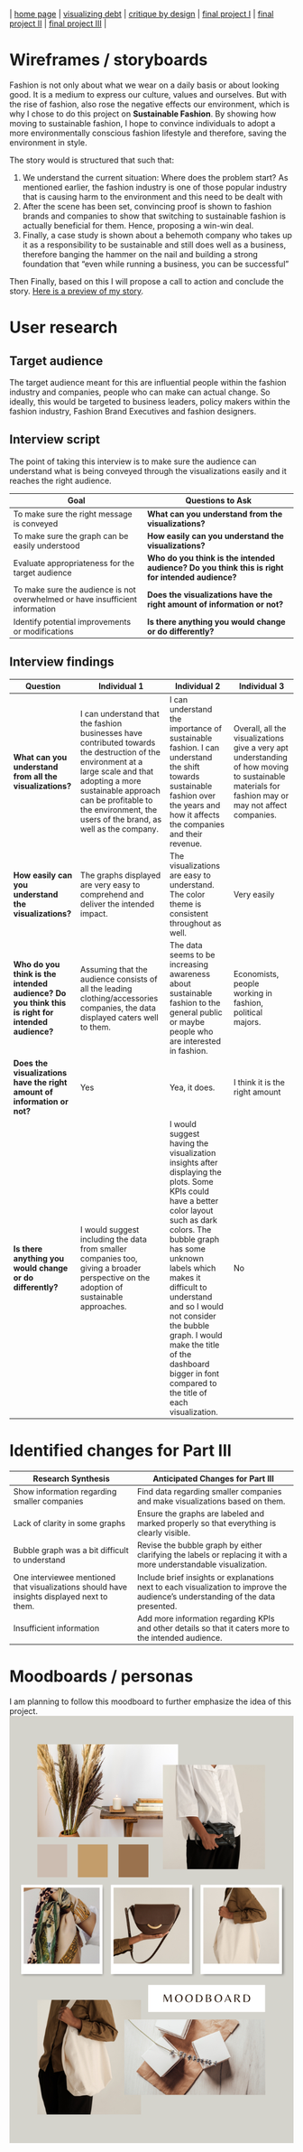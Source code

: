 
| [home page](https://raslan2000.github.io/My-Portfolio/) | [visualizing debt](https://raslan2000.github.io/My-Portfolio/visualizing-government-debt) | [critique by design](https://raslan2000.github.io/My-Portfolio/critique-by-design) | [final project I](https://raslan2000.github.io/My-Portfolio/final-project-part-one) | [final project II](https://raslan2000.github.io/My-Portfolio/final-project-part-two) | [final project III]() |
# Wireframes / storyboards
Fashion is not only about what we wear on a daily basis or about looking good. It is a medium to express our culture, values and ourselves. But with the rise of fashion, also rose the negative effects our environment, which is why I chose to do this project on **Sustainable Fashion**. By showing how moving to sustainable fashion, I hope to convince individuals to adopt a more environmentally conscious fashion lifestyle and therefore, saving the environment in style.

The story would is structured that such that:

1. We understand the current situation: Where does the problem start? As mentioned earlier, the fashion industry is one of those popular industry that is causing harm to the environment and this need to be dealt with 
2. After the scene has been set, convincing proof is shown to fashion brands and companies to show that switching to sustainable fashion is actually beneficial for them. Hence, proposing a win-win deal.
3. Finally, a  case study is shown about a behemoth company who takes up it as a responsibility to be sustainable and still does well as a business, therefore banging the hammer on the nail and building a strong foundation that “even while running a business, you can be successful”

Then Finally, based on this I will propose a call to action and conclude the story. [Here is a preview of my story](https://preview.shorthand.com/N9WCBe9a7RNGgwsm).

# User research 

## Target audience
The target audience meant for this are influential people within the fashion industry and companies, people who can make can actual change. So ideally, this would be targeted to business leaders, policy makers within the fashion industry, Fashion Brand Executives and fashion designers. 


## Interview script
The point of taking this interview is to make sure the audience can understand what is being conveyed through the visualizations easily and it reaches the right audience. 

| **Goal** | **Questions to Ask** |
| --- | --- |
| To make sure the right message is conveyed | **What can you understand from the visualizations?** |
| To make sure the graph can be easily understood | **How easily can you understand the visualizations?** |
| Evaluate appropriateness for the target audience | **Who do you think is the intended audience? Do you think this is right for intended audience?** |
| To make sure the audience is not overwhelmed or have insufficient information | **Does the visualizations have the right amount of information or not?** |
| Identify potential improvements or modifications | **Is there anything you would change or do differently?** |

## Interview findings
| **Question**                                                                                                      | **Individual 1**                                                                                                                                                                                | **Individual 2**                                                                                                                                                                                                                   | **Individual 3**                                                                                                                                     |
|-------------------------------------------------------------------------------------------------------------------|-------------------------------------------------------------------------------------------------------------------------------------------------------------------------------------------------|-----------------------------------------------------------------------------------------------------------------------------------------------------------------------------------------------------------------------------------|-----------------------------------------------------------------------------------------------------------------------------------------------------|
| **What can you understand from all the visualizations?**                                                          | I can understand that the fashion businesses have contributed towards the destruction of the environment at a large scale and that adopting a more sustainable approach can be profitable to the environment, the users of the brand, as well as the company.                  | I can understand the importance of sustainable fashion. I can understand the shift towards sustainable fashion over the years and how it affects the companies and their revenue.                                                                                          | Overall, all the visualizations give a very apt understanding of how moving to sustainable materials for fashion may or may not affect companies.     |
| **How easily can you understand the visualizations?**                                                             | The graphs displayed are very easy to comprehend and deliver the intended impact.                                                                                                               | The visualizations are easy to understand. The color theme is consistent throughout as well.                                                                                                                                                                             | Very easily                                                                                                                                         |
| **Who do you think is the intended audience? Do you think this is right for intended audience?**                   | Assuming that the audience consists of all the leading clothing/accessories companies, the data displayed caters well to them.                                                                   | The data seems to be increasing awareness about sustainable fashion to the general public or maybe people who are interested in fashion.                                                                                                                                    | Economists, people working in fashion, political majors.                                                                                            |
| **Does the visualizations have the right amount of information or not?**                                           | Yes                                                                                                                                                                                             | Yea, it does.                                                                                                                                                                                                                                                             | I think it is the right amount                                                                                                                      |
| **Is there anything you would change or do differently?**                                                          | I would suggest including the data from smaller companies too, giving a broader perspective on the adoption of sustainable approaches.                                                           | I would suggest having the visualization insights after displaying the plots. Some KPIs could have a better color layout such as dark colors. The bubble graph has some unknown labels which makes it difficult to understand and so I would not consider the bubble graph. I would make the title of the dashboard bigger in font compared to the title of each visualization. | No                                                                                                                                                  |


# Identified changes for Part III
| **Research Synthesis**                                                                                           | **Anticipated Changes for Part III**                                                                                                              |
|------------------------------------------------------------------------------------------------------------------|--------------------------------------------------------------------------------------------------------------------------------------------------|
| Show information regarding smaller companies                                                                      | Find data regarding smaller companies and make visualizations based on them.                                                                      |
| Lack of clarity in some graphs                                                                                    | Ensure the graphs are labeled and marked properly so that everything is clearly visible.                                                           |
| Bubble graph was a bit difficult to understand                                                                    | Revise the bubble graph by either clarifying the labels or replacing it with a more understandable visualization.                                   |
| One interviewee mentioned that visualizations should have insights displayed next to them.                        | Include brief insights or explanations next to each visualization to improve the audience’s understanding of the data presented.                   |
| Insufficient information                                                                                          | Add more information regarding KPIs and other details so that it caters more to the intended audience.                                             |


# Moodboards / personas
I am planning to follow this moodboard to further emphasize the idea of this project.
![Mood Board](Mood.png)
